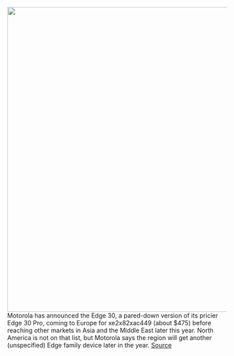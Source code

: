 <img src='https://cdn.vox-cdn.com/thumbor/3ZMbFwTxwbwZhb7nWKVj7yIIt3o=/0x0:2000x1500/1200x800/filters:focal(840x590:1160x910)/cdn.vox-cdn.com/uploads/chorus_image/image/70802018/2022_edge_30_Aurora_Green__Hero.0.jpg' width='700px' /><br/>
Motorola has announced the Edge 30, a pared-down version of its pricier Edge 30 Pro, coming to Europe for xe2x82xac449 (about $475) before reaching other markets in Asia and the Middle East later this year. North America is not on that list, but Motorola says the region will get another (unspecified) Edge family device later in the year.
<a href='https://www.theverge.com/2022/4/27/23045063/motorola-edge-30-europe-price-specs'> Source <a/>